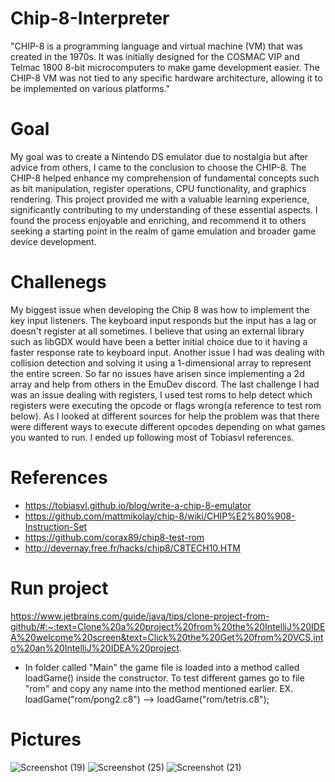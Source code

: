 # Chip-8-Interpreter
"CHIP-8 is a programming language and virtual machine (VM) that was created in the 1970s. 
It was initially designed for the COSMAC VIP and Telmac 1800 8-bit microcomputers to make game development easier. 
The CHIP-8 VM was not tied to any specific hardware architecture, allowing it to be implemented on various platforms."

# Goal
My goal was to create a Nintendo DS emulator due to nostalgia but after advice from others, 
I came to the conclusion to choose the CHIP-8. The CHIP-8 helped enhance my comprehension of fundamental concepts such as bit manipulation, 
register operations, CPU functionality, and graphics rendering. This project provided me with a valuable learning experience, 
significantly contributing to my understanding of these essential aspects. I found the process enjoyable and enriching, 
and recommend it to others seeking a starting point in the realm of game emulation and broader game device development.

# Challenegs
My biggest issue when developing the Chip 8 was how to implement the key input listeners. The keyboard input responds but the input has a lag or doesn't register at all sometimes.
I believe that using an external library such as libGDX would have been a better initial choice due to it having a faster response rate to keyboard input. Another issue I had was dealing
with collision detection and solving it using a 1-dimensional array to represent the entire screen. So far no issues have arisen since implementing a 2d array and help from others in the EmuDev discord.
The last challenge I had was an issue dealing with registers, I used test roms to help detect which registers were executing the opcode or flags wrong(a reference to test rom below). As I looked at different
sources for help the problem was that there were different ways to execute different opcodes depending on what games you wanted to run. I ended up following most of Tobiasvl references. 

# References
+ https://tobiasvl.github.io/blog/write-a-chip-8-emulator
+ https://github.com/mattmikolay/chip-8/wiki/CHIP%E2%80%908-Instruction-Set
+ https://github.com/corax89/chip8-test-rom
+ http://devernay.free.fr/hacks/chip8/C8TECH10.HTM

# Run project
https://www.jetbrains.com/guide/java/tips/clone-project-from-github/#:~:text=Clone%20a%20project%20from%20the%20IntelliJ%20IDEA%20welcome%20screen&text=Click%20the%20Get%20from%20VCS,into%20an%20IntelliJ%20IDEA%20project.
+ In folder called "Main" the game file is loaded into a method called loadGame() inside the constructor. To test different games go to file "rom" and copy any name into the method mentioned earlier. EX. loadGame("rom/pong2.c8") --> loadGame("rom/tetris.c8");


# Pictures
![Screenshot (19)](https://github.com/Hi-Baillie/Chip-8/assets/97775116/981ebe47-9f8d-4e01-bb22-682c98d819fd)
![Screenshot (25)](https://github.com/Hi-Baillie/Chip-8/assets/97775116/2a067321-9d0a-4047-b987-6cea2cc5db52)
![Screenshot (21)](https://github.com/Hi-Baillie/Chip-8/assets/97775116/06c0a96d-b8f5-4c58-a6fd-e68e21c74f2b)

